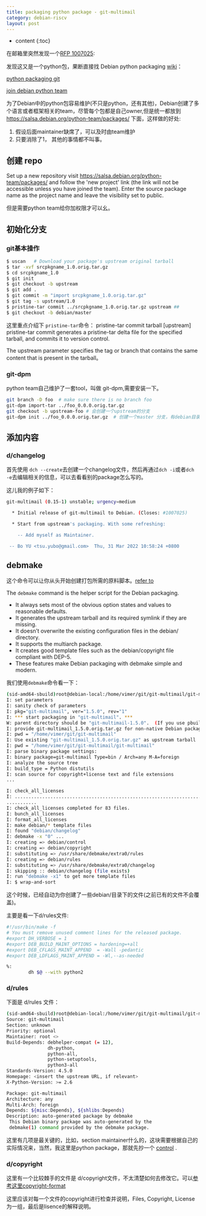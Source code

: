 ```yaml
---
title: packaging python package - git-multimail 
category: debian-riscv
layout: post
---
```

* content
{:toc}

在邮箱里突然发现一个[RFP 1007025](https://bugs.debian.org/cgi-bin/bugreport.cgi?bug=1007025):

发现这又是一个python包，果断直接找 Debian python packaging [wiki](https://wiki.debian.org/Python/LibraryStyleGuide)：

[python packaging git](https://wiki.debian.org/Python/GitPackaging)

[join debian python team](https://salsa.debian.org/python-team/tools/python-modules/blob/master/policy.rst#joining-the-team)

为了Debian中的python包容易维护(不只是python，还有其他)，Debian创建了多个语言或者框架相关的team，尽管每个包都是自己owner,但是统一都放到 https://salsa.debian.org/python-team/packages/ 下面，这样做的好处:

1.  假设后面maintainer缺席了，可以及时由team维护
2.  只要消除了1， 其他的事情都不叫事。

## 创建 repo 

Set up a new repository visit https://salsa.debian.org/python-team/packages/ and follow the 'new project' link (the link will not be accessible unless you have joined the team). Enter the source package name as the project name and leave the visibility set to public.

但是需要python team给你加权限才可以幺。

## 初始化分支
### git基本操作

```bash
$ uscan   # Download your package's upstream original tarball
$ tar -xvf srcpkgname_1.0.orig.tar.gz
$ cd srcpkgname_1.0
$ git init
$ git checkout -b upstream
$ git add .
$ git commit -m "import srcpkgname_1.0.orig.tar.gz"
$ git tag -s upstream/1.0
$ pristine-tar commit ../srcpkgname_1.0.orig.tar.gz upstream ##
$ git checkout -b debian/master
```
这里重点介绍下 `pristine-tar`命令： pristine-tar commit tarball [upstream] pristine-tar commit generates a pristine-tar delta file for the specified tarball, and commits it to version control.

The upstream parameter specifies the tag or branch that contains the same content that is present in the tarball。

### git-dpm
python team自己维护了一套tool，叫做  git-dpm,需要安装一下。
```bash
git branch -D foo  # make sure there is no branch foo
git-dpm import-tar ../foo_0.0.0.orig.tar.gz 
git checkout -b upstream-foo # 会创建一个upstream的分支
git-dpm init ../foo_0.0.0.orig.tar.gz  # 创建一个master 分支，有debian目录，然而upstream是没有的。
```
## 添加内容

### d/changelog
首先使用  `dch --create`去创建一个changelog文件，然后再通过`dch -i`或者`dch -e`去编辑相关的信息，可以去看看别的package怎么写的。

这儿我的例子如下：

```bash
git-multimail (0.15-1) unstable; urgency=medium

  * Initial release of git-multimail to Debian. (Closes: #1007025)

  * Start from upstream's packaging. With some refreshing:

    -- Add myself as Maintainer.

 -- Bo YU <tsu.yubo@gmail.com>  Thu, 31 Mar 2022 10:58:24 +0800
```

## debmake
这个命令可以让你从头开始创建打包所需的原料脚本。[refer to](https://www.debian.org/doc/manuals/debmake-doc/ch04.en.html)

The `debmake` command is the helper script for the Debian packaging.

* It always sets most of the obvious option states and values to reasonable defaults.
* It generates the upstream tarball and its required symlink if they are missing.
* It doesn’t overwrite the existing configuration files in the debian/ directory.
* It supports the multiarch package.
* It creates good template files such as the debian/copyright file compliant with DEP-5.
* These features make Debian packaging with debmake simple and modern.

 我们使用`debmake`命令看一下：

 ```bash
(sid-amd64-sbuild)root@debian-local:/home/vimer/git/git-multimail/git-multimail# debmake
I: set parameters
I: sanity check of parameters
I: pkg="git-multimail", ver="1.5.0", rev="1"
I: *** start packaging in "git-multimail". ***
W: parent directory should be "git-multimail-1.5.0".  (If you use pbuilder, this may be OK.)
I: provide git-multimail_1.5.0.orig.tar.gz for non-native Debian package
I: pwd = "/home/vimer/git/git-multimail"
I: Use existing "git-multimail_1.5.0.orig.tar.gz" as upstream tarball
I: pwd = "/home/vimer/git/git-multimail/git-multimail"
I: parse binary package settings:
I: binary package=git-multimail Type=bin / Arch=any M-A=foreign
I: analyze the source tree
I: build_type = Python distutils
I: scan source for copyright+license text and file extensions
...

I: check_all_licenses
I: ........................................................................W: Non-UTF-8 char found, using latin-1: t/email-content.d/accent-python2
...........
I: check_all_licenses completed for 83 files.
I: bunch_all_licenses
I: format_all_licenses
I: make debian/* template files
I: found "debian/changelog"
I: debmake -x "0" ...
I: creating => debian/control
I: creating => debian/copyright
I: substituting => /usr/share/debmake/extra0/rules
I: creating => debian/rules
I: substituting => /usr/share/debmake/extra0/changelog
I: skipping :: debian/changelog (file exists)
I: run "debmake -x1" to get more template files
I: $ wrap-and-sort
```

这个时候，已经自动为你创建了一些debian/目录下的文件(之前已有的文件不会覆盖)。

主要是看一下d/rules文件:

```bash
#!/usr/bin/make -f
# You must remove unused comment lines for the released package.
#export DH_VERBOSE = 1
#export DEB_BUILD_MAINT_OPTIONS = hardening=+all
#export DEB_CFLAGS_MAINT_APPEND  = -Wall -pedantic
#export DEB_LDFLAGS_MAINT_APPEND = -Wl,--as-needed

%:
        dh $@ --with python2
```
### d/rules
下面是 d/rules 文件：

```bash
(sid-amd64-sbuild)root@debian-local:/home/vimer/git/git-multimail/git-multimail/debian# cat control
Source: git-multimail
Section: unknown
Priority: optional
Maintainer: root <>
Build-Depends: debhelper-compat (= 12),
               dh-python,
               python-all,
               python-setuptools,
               python3-all
Standards-Version: 4.5.0
Homepage: <insert the upstream URL, if relevant>
X-Python-Version: >= 2.6

Package: git-multimail
Architecture: any
Multi-Arch: foreign
Depends: ${misc:Depends}, ${shlibs:Depends}
Description: auto-generated package by debmake
 This Debian binary package was auto-generated by the
 debmake(1) command provided by the debmake package.
```
这里有几项是最关键的，比如，section   maintainer什么的，这块需要根据自己的实际情况来，当然，我这里是python package，那就先抄一个 [control](https://salsa.debian.org/python-team/packages/aiodogstatsd/-/blob/master/debian/control)
.

### d/copyright
这里有一个比较棘手的文件是 d/copyright文件，不太清楚如何去修改它。可以[参考这里copyright-format](https://www.debian.org/doc/packaging-manuals/copyright-format/1.0/)

这里应该对每一个文件的copyright进行检查并说明，Files, Copyright, License为一组，最后是lisence的解释说明。